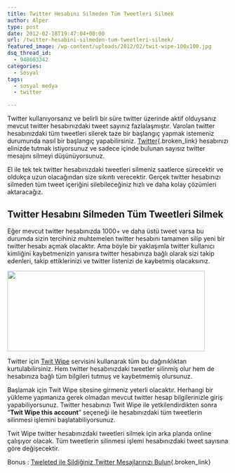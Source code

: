 ```yaml
---
title: Twitter Hesabını Silmeden Tüm Tweetleri Silmek
author: Alper
type: post
date: 2012-02-18T19:47:04+00:00
url: /twitter-hesabini-silmeden-tum-tweetleri-silmek/
featured_image: /wp-content/uploads/2012/02/twit-wipe-100x100.jpg
dsq_thread_id:
  - 948603342
categories:
  - Sosyal
tags:
  - sosyal medya
  - twitter

---
```

Twitter kullanıyorsanız ve belirli bir süre twitter üzerinde aktif olduysanız mevcut twitter hesabınızdaki tweet sayınız fazlalaşmıştır. Varolan twitter hesabınızdaki tüm tweetleri silerek taze bir başlangıç yapmak istemeniz durumunda nasıl bir başlangıç yapabilirsiniz. [Twitter][1]{.broken_link} hesabınızı elinizde tutmak istiyorsunuz ve sadece içinde bulunan sayısız twitter mesajını silmeyi düşünüyorsunuz.

El ile tek tek twitter hesabınızdaki tweetleri silmeniz saatlerce sürecektir ve oldukça uzun olacağından size sıkıntı verecektir. Gerçek twitter hesabınızı silmeden tüm tweet içeriğini silebileceğiniz hızlı ve daha kolay çözümleri aktaracağız.

## Twitter Hesabını Silmeden Tüm Tweetleri Silmek

Eğer mevcut twitter hesabınızda 1000+ ve daha üstü tweet varsa bu durumda sizin tercihiniz muhtemelen twitter hesabını tamamen silip yeni bir twitter hesabı açmak olacaktır. Ama böyle bir yaklaşımla twitter kullanıcı kimliğini kaybetmenizin yanısıra twitter hesabınıza bağlı olarak sizi takip edenleri, takip ettiklerinizi ve twitter listenizi de kaybetmiş olacaksınız.

<img class="aligncenter size-full wp-image-7847" title="twit-wipe" src="https://www.murekkep.org/wp-content/uploads/2012/02/twit-wipe.jpg" alt="" width="450" height="183" srcset="https://www.murekkep.org/wp-content/uploads/2012/02/twit-wipe.jpg 450w, https://www.murekkep.org/wp-content/uploads/2012/02/twit-wipe-400x162.jpg 400w, https://www.murekkep.org/wp-content/uploads/2012/02/twit-wipe-50x20.jpg 50w, https://www.murekkep.org/wp-content/uploads/2012/02/twit-wipe-300x122.jpg 300w" sizes="(max-width: 450px) 100vw, 450px" /> 

Twitter için <a title="Twit Wipe" href="http://twitwipe.com/login.php" target="_blank" class="broken_link">Twit Wipe</a> servisini kullanarak tüm bu dağınıklıktan kurtulabilirsiniz. Hem twitter hesabınızdaki tweetler silinmiş olur hem de hesabınıza bağlı tüm bilgileri tutmuş ve kaybetmemiş olursunuz.

Başlamak için Twit Wipe sitesine girmeniz yeterli olacaktır. Herhangi bir yükleme yapmanıza gerek olmadan mevcut twitter hesap bilgilerinizle giriş yapabiliyorsunuz. Twitter hesabınızı Twit Wipe ile yetkilendirdikten sonra &#8220;**Twit Wipe this account**&#8221; seçeneği ile hesabınızdaki tüm tweetlerin silinmesi işlemini başlatabiliyorsunuz.

Twit Wipe twitter hesabınızdaki tweetleri silmek için arka planda online çalışıyor olacak. Tüm tweetlerin silinmesi işlemi hesabınızdaki tweet sayısına göre değişecektir.

Bonus : [Tweleted ile Sildiğiniz Twitter Mesajlarınızı Bulun][2]{.broken_link}

 [1]: https://www.murekkep.org/twitter-nedir-gorsel-twitter-rehberi-2059 "twitter nedir"
 [2]: https://www.murekkep.org/tweleted-ile-sildiginiz-twitter-mesajlarinizi-bulun-1746
